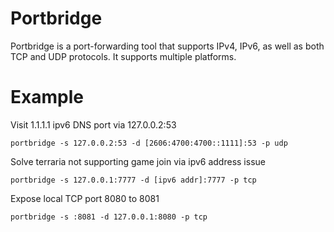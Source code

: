 # Portbridge

Portbridge is a port-forwarding tool that supports IPv4, IPv6, as well as both TCP and UDP protocols. It supports
multiple platforms.

# Example

Visit 1.1.1.1 ipv6 DNS port via 127.0.0.2:53

```shell
portbridge -s 127.0.0.2:53 -d [2606:4700:4700::1111]:53 -p udp
```

Solve terraria not supporting game join via ipv6 address issue

```shell
portbridge -s 127.0.0.1:7777 -d [ipv6 addr]:7777 -p tcp
```

Expose local TCP port 8080 to 8081

```shell
portbridge -s :8081 -d 127.0.0.1:8080 -p tcp
```

